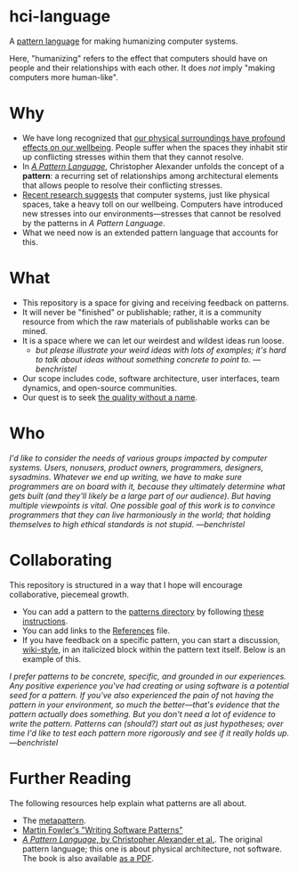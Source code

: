 # hci-language

A [pattern language](https://groupworksdeck.org/pattern-language) for making humanizing computer systems.

Here, "humanizing" refers to the effect that computers should have on people and their relationships with each other.
It does *not* imply "making computers more human-like".

# Why

- We have long recognized that [our physical surroundings have profound effects on our wellbeing](http://library.uniteddiversity.coop/Ecological_Building/A_Pattern_Language.pdf). People suffer when the spaces they
  inhabit stir up conflicting stresses within them that they cannot resolve.
- In [_A Pattern Language_](http://library.uniteddiversity.coop/Ecological_Building/A_Pattern_Language.pdf),
  Christopher Alexander unfolds the concept of a **pattern**: a recurring set of relationships
  among architectural elements that allows people to resolve their conflicting stresses.
- [Recent research suggests](https://ledger.humanetech.com/) that computer systems, just like physical spaces,
  take a heavy toll on our wellbeing.
  Computers have introduced new stresses into our environments—stresses that cannot be resolved by
  the patterns in _A Pattern Language_.
- What we need now is an extended pattern language that accounts for this. 

# What

- This repository is a space for giving and receiving feedback on patterns.
- It will never be "finished" or publishable; rather, it is a community resource from which
  the raw materials of publishable works can be mined.
- It is a space where we can let our weirdest and wildest ideas run loose.
  - *but please illustrate your weird ideas with lots of examples; it's hard to talk about ideas without something concrete to point to. —benchristel*
- Our scope includes code, software architecture, user interfaces, team dynamics, and open-source communities.
- Our quest is to seek [the quality without a name](https://onluminousgrounds.wordpress.com/2010/04/24/the-quality-without-a-name-part-one/).

# Who

*I'd like to consider the needs of various groups impacted by computer systems.
Users, nonusers, product owners, programmers, designers, sysadmins.
Whatever we end up writing, we have to make sure programmers are on board with it,
because they ultimately determine what gets built (and they'll likely be a large
part of our audience). But having multiple viewpoints
is vital. One possible goal of this work is to convince programmers that they can 
live harmoniously in the world; that holding themselves to high ethical standards
is not stupid. —benchristel*

# Collaborating

This repository is structured in a way that I hope will encourage
collaborative, piecemeal growth.
- You can add a pattern to the [patterns directory](./patterns)
  by following [these instructions](./patterns/00_PATTERN_TEMPLATE.md).
- You can add links to the [References](./references.md) file.
- If you have feedback on a specific pattern, you can start a discussion, [wiki-style](http://wiki.c2.com/?PatternLanguage),
  in an italicized block within the pattern text itself. Below is an example of this.

*I prefer patterns to be concrete, specific, and grounded in our experiences.
Any positive experience you've had creating or using software is
a potential seed for a pattern. If you've also experienced
the pain of* not *having the pattern in your environment, so much the
better—that's evidence that the pattern actually does something. But you
don't need a lot of evidence to write the pattern. Patterns
can (should?) start out as just hypotheses; over time I'd like to test each
pattern more rigorously and see if it really holds up. —benchristel*

# Further Reading

The following resources help explain what patterns are all about.

- The [metapattern](./patterns/00_PATTERN_TEMPLATE.md).
- [Martin Fowler's "Writing Software Patterns"](https://www.martinfowler.com/articles/writingPatterns.html)
- [_A Pattern Language_, by Christopher Alexander et al.](https://mythstyles.com/products/a-pattern-language-towns-buildings-construction-center-for-environmental). The original pattern language; this one is about physical architecture,
not software. The book is also available [as a PDF](http://library.uniteddiversity.coop/Ecological_Building/A_Pattern_Language.pdf).




